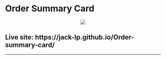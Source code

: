 # Order Summary Card

<p align="center">
 <img src="https://i.imgur.com/ZIDDp5n.png" />
</p>

<h2>Live site: https://jack-lp.github.io/Order-summary-card/</h2>

---
